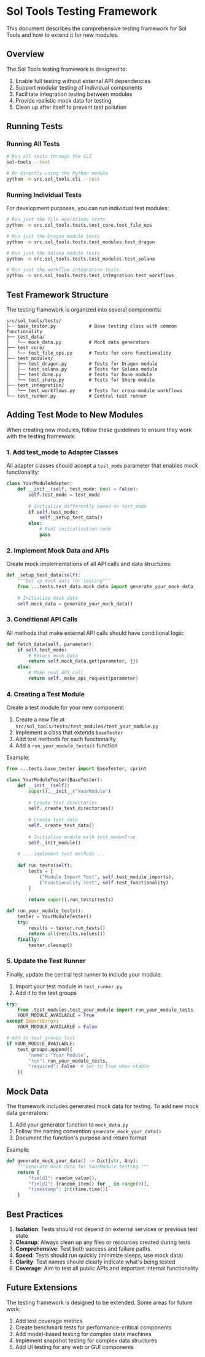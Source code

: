 # Sol Tools Testing Framework

This document describes the comprehensive testing framework for Sol Tools and how to extend it for new modules.

## Overview

The Sol Tools testing framework is designed to:

1. Enable full testing without external API dependencies
2. Support modular testing of individual components
3. Facilitate integration testing between modules
4. Provide realistic mock data for testing
5. Clean up after itself to prevent test pollution

## Running Tests

### Running All Tests

```bash
# Run all tests through the CLI
sol-tools --test

# Or directly using the Python module
python -m src.sol_tools.cli --test
```

### Running Individual Tests

For development purposes, you can run individual test modules:

```bash
# Run just the file operations tests
python -m src.sol_tools.tests.test_core.test_file_ops

# Run just the Dragon module tests
python -m src.sol_tools.tests.test_modules.test_dragon

# Run just the Solana module tests
python -m src.sol_tools.tests.test_modules.test_solana

# Run just the workflow integration tests
python -m src.sol_tools.tests.test_integration.test_workflows
```

## Test Framework Structure

The testing framework is organized into several components:

```
src/sol_tools/tests/
├── base_tester.py            # Base testing class with common functionality
├── test_data/
│   └── mock_data.py          # Mock data generators
├── test_core/
│   └── test_file_ops.py      # Tests for core functionality
├── test_modules/
│   ├── test_dragon.py        # Tests for Dragon module
│   ├── test_solana.py        # Tests for Solana module
│   ├── test_dune.py          # Tests for Dune module
│   └── test_sharp.py         # Tests for Sharp module
├── test_integration/
│   └── test_workflows.py     # Tests for cross-module workflows
└── test_runner.py            # Central test runner
```

## Adding Test Mode to New Modules

When creating new modules, follow these guidelines to ensure they work with the testing framework:

### 1. Add test_mode to Adapter Classes

All adapter classes should accept a `test_mode` parameter that enables mock functionality:

```python
class YourModuleAdapter:
    def __init__(self, test_mode: bool = False):
        self.test_mode = test_mode
        
        # Initialize differently based on test_mode
        if self.test_mode:
            self._setup_test_data()
        else:
            # Real initialization code
            pass
```

### 2. Implement Mock Data and APIs

Create mock implementations of all API calls and data structures:

```python
def _setup_test_data(self):
    """Set up mock data for testing"""
    from ...tests.test_data.mock_data import generate_your_mock_data
    
    # Initialize mock data
    self.mock_data = generate_your_mock_data()
```

### 3. Conditional API Calls

All methods that make external API calls should have conditional logic:

```python
def fetch_data(self, parameter):
    if self.test_mode:
        # Return mock data
        return self.mock_data.get(parameter, {})
    else:
        # Make real API call
        return self._make_api_request(parameter)
```

### 4. Creating a Test Module

Create a test module for your new component:

1. Create a new file at `src/sol_tools/tests/test_modules/test_your_module.py`
2. Implement a class that extends `BaseTester`
3. Add test methods for each functionality
4. Add a `run_your_module_tests()` function

Example:

```python
from ...tests.base_tester import BaseTester, cprint

class YourModuleTester(BaseTester):
    def __init__(self):
        super().__init__("YourModule")
        
        # Create test directories
        self._create_test_directories()
        
        # Create test data
        self._create_test_data()
        
        # Initialize module with test_mode=True
        self._init_module()
    
    # ... implement test methods ...
    
    def run_tests(self):
        tests = [
            ("Module Import Test", self.test_module_imports),
            ("Functionality Test", self.test_functionality)
        ]
        
        return super().run_tests(tests)

def run_your_module_tests():
    tester = YourModuleTester()
    try:
        results = tester.run_tests()
        return all(results.values())
    finally:
        tester.cleanup()
```

### 5. Update the Test Runner

Finally, update the central test runner to include your module:

1. Import your test module in `test_runner.py`
2. Add it to the test groups

```python
try:
    from .test_modules.test_your_module import run_your_module_tests
    YOUR_MODULE_AVAILABLE = True
except ImportError:
    YOUR_MODULE_AVAILABLE = False

# Add to test_groups list
if YOUR_MODULE_AVAILABLE:
    test_groups.append({
        "name": "Your Module", 
        "run": run_your_module_tests, 
        "required": False  # Set to True when stable
    })
```

## Mock Data

The framework includes generated mock data for testing. To add new mock data generators:

1. Add your generator function to `mock_data.py`
2. Follow the naming convention `generate_mock_your_data()`
3. Document the function's purpose and return format

Example:

```python
def generate_mock_your_data() -> Dict[str, Any]:
    """Generate mock data for YourModule testing."""
    return {
        "field1": random_value(),
        "field2": [random_item() for _ in range(5)],
        "timestamp": int(time.time())
    }
```

## Best Practices

1. **Isolation**: Tests should not depend on external services or previous test state
2. **Cleanup**: Always clean up any files or resources created during tests
3. **Comprehensive**: Test both success and failure paths
4. **Speed**: Tests should run quickly (minimize sleeps, use mock data)
5. **Clarity**: Test names should clearly indicate what's being tested
6. **Coverage**: Aim to test all public APIs and important internal functionality

## Future Extensions

The testing framework is designed to be extended. Some areas for future work:

1. Add test coverage metrics
2. Create benchmark tests for performance-critical components
3. Add model-based testing for complex state machines
4. Implement snapshot testing for complex data structures
5. Add UI testing for any web or GUI components 